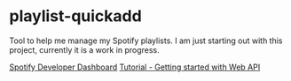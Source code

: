 # playlist-quickadd

Tool to help me manage my Spotify playlists. I am just starting out with this project, currently it is a work in progress.

[Spotify Developer Dashboard](https://developer.spotify.com/dashboard)
[Tutorial - Getting started with Web API](https://developer.spotify.com/documentation/web-api/tutorials/getting-started)